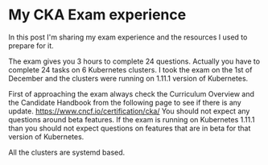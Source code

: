 # My CKA Exam experience
In this post I'm sharing my exam experience and the resources I used to prepare for it.

The exam gives you 3 hours to complete 24 questions. Actually you have to complete 24 tasks on 6 Kubernetes clusters.
I took the exam on the 1st of December and the clusters were running on 1.11.1 version of Kubernetes.

First of approaching the exam always check the Curriculum Overview and the Candidate Handbook from the following page to see if there is any update.
https://www.cncf.io/certification/cka/
You should not expect any questions around beta features. If the exam is running on Kubernetes 1.11.1 than you should not expect questions on features that are in beta for that version of Kubernetes.

All the clusters are systemd based.
